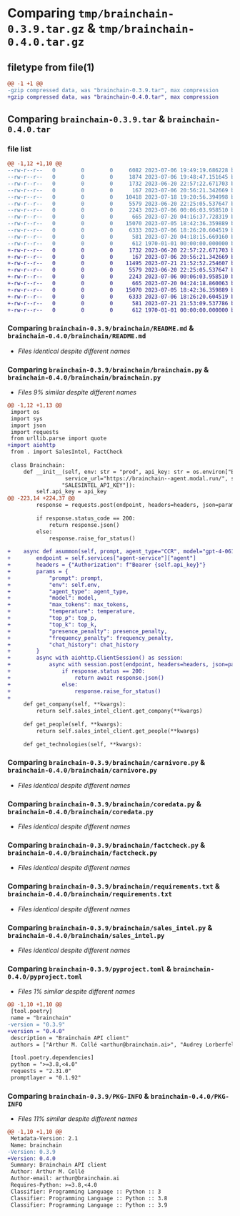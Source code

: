 # Comparing `tmp/brainchain-0.3.9.tar.gz` & `tmp/brainchain-0.4.0.tar.gz`

## filetype from file(1)

```diff
@@ -1 +1 @@
-gzip compressed data, was "brainchain-0.3.9.tar", max compression
+gzip compressed data, was "brainchain-0.4.0.tar", max compression
```

## Comparing `brainchain-0.3.9.tar` & `brainchain-0.4.0.tar`

### file list

```diff
@@ -1,12 +1,10 @@
--rw-r--r--   0        0        0     6082 2023-07-06 19:49:19.686228 brainchain-0.3.9/brainchain/.aider.chat.history.md
--rw-r--r--   0        0        0     1874 2023-07-06 19:48:47.151645 brainchain-0.3.9/brainchain/.aider.input.history
--rw-r--r--   0        0        0     1732 2023-06-20 22:57:22.671703 brainchain-0.3.9/brainchain/README.md
--rw-r--r--   0        0        0      167 2023-07-06 20:56:21.342669 brainchain-0.3.9/brainchain/__init__.py
--rw-r--r--   0        0        0    10418 2023-07-18 19:20:56.394998 brainchain-0.3.9/brainchain/brainchain.py
--rw-r--r--   0        0        0     5579 2023-06-20 22:25:05.537647 brainchain-0.3.9/brainchain/carnivore.py
--rw-r--r--   0        0        0     2243 2023-07-06 00:06:03.958510 brainchain-0.3.9/brainchain/coredata.py
--rw-r--r--   0        0        0      665 2023-07-20 04:16:37.728319 brainchain-0.3.9/brainchain/factcheck.py
--rw-r--r--   0        0        0    15070 2023-07-05 18:42:36.359889 brainchain-0.3.9/brainchain/requirements.txt
--rw-r--r--   0        0        0     6333 2023-07-06 18:26:20.604519 brainchain-0.3.9/brainchain/sales_intel.py
--rw-r--r--   0        0        0      581 2023-07-20 04:18:15.669160 brainchain-0.3.9/pyproject.toml
--rw-r--r--   0        0        0      612 1970-01-01 00:00:00.000000 brainchain-0.3.9/PKG-INFO
+-rw-r--r--   0        0        0     1732 2023-06-20 22:57:22.671703 brainchain-0.4.0/brainchain/README.md
+-rw-r--r--   0        0        0      167 2023-07-06 20:56:21.342669 brainchain-0.4.0/brainchain/__init__.py
+-rw-r--r--   0        0        0    11495 2023-07-21 21:52:52.254607 brainchain-0.4.0/brainchain/brainchain.py
+-rw-r--r--   0        0        0     5579 2023-06-20 22:25:05.537647 brainchain-0.4.0/brainchain/carnivore.py
+-rw-r--r--   0        0        0     2243 2023-07-06 00:06:03.958510 brainchain-0.4.0/brainchain/coredata.py
+-rw-r--r--   0        0        0      665 2023-07-20 04:24:18.860063 brainchain-0.4.0/brainchain/factcheck.py
+-rw-r--r--   0        0        0    15070 2023-07-05 18:42:36.359889 brainchain-0.4.0/brainchain/requirements.txt
+-rw-r--r--   0        0        0     6333 2023-07-06 18:26:20.604519 brainchain-0.4.0/brainchain/sales_intel.py
+-rw-r--r--   0        0        0      581 2023-07-21 21:53:09.537786 brainchain-0.4.0/pyproject.toml
+-rw-r--r--   0        0        0      612 1970-01-01 00:00:00.000000 brainchain-0.4.0/PKG-INFO
```

### Comparing `brainchain-0.3.9/brainchain/README.md` & `brainchain-0.4.0/brainchain/README.md`

 * *Files identical despite different names*

### Comparing `brainchain-0.3.9/brainchain/brainchain.py` & `brainchain-0.4.0/brainchain/brainchain.py`

 * *Files 9% similar despite different names*

```diff
@@ -1,12 +1,13 @@
 import os
 import sys
 import json
 import requests
 from urllib.parse import quote
+import aiohttp
 from . import SalesIntel, FactCheck
 
 class Brainchain:
     def __init__(self, env: str = "prod", api_key: str = os.environ["BRAINCHAIN_API_KEY"],
                  service_url="https://brainchain--agent.modal.run/", salesintel_api_key=os.environ[
                 "SALESINTEL_API_KEY"]):
         self.api_key = api_key
@@ -223,14 +224,37 @@
         response = requests.post(endpoint, headers=headers, json=params)
 
         if response.status_code == 200:
             return response.json()
         else:
             response.raise_for_status()
 
+    async def asummon(self, prompt, agent_type="CCR", model="gpt-4-0613", max_tokens=2048, temperature=0.18, top_p=0.15, top_k=0.0, presence_penalty=1.0, frequency_penalty=1.0, chat_history: list = []):
+        endpoint = self.services["agent-service"]["agent"]
+        headers = {"Authorization": f"Bearer {self.api_key}"}
+        params = {
+            "prompt": prompt,
+            "env": self.env,
+            "agent_type": agent_type,
+            "model": model,
+            "max_tokens": max_tokens,
+            "temperature": temperature,
+            "top_p": top_p,
+            "top_k": top_k,
+            "presence_penalty": presence_penalty,
+            "frequency_penalty": frequency_penalty,
+            "chat_history": chat_history
+        }
+        async with aiohttp.ClientSession() as session:
+            async with session.post(endpoint, headers=headers, json=params) as response:
+                if response.status == 200:
+                    return await response.json()
+                else:
+                    response.raise_for_status()
+
     def get_company(self, **kwargs):
         return self.sales_intel_client.get_company(**kwargs)
 
     def get_people(self, **kwargs):
         return self.sales_intel_client.get_people(**kwargs)
 
     def get_technologies(self, **kwargs):
```

### Comparing `brainchain-0.3.9/brainchain/carnivore.py` & `brainchain-0.4.0/brainchain/carnivore.py`

 * *Files identical despite different names*

### Comparing `brainchain-0.3.9/brainchain/coredata.py` & `brainchain-0.4.0/brainchain/coredata.py`

 * *Files identical despite different names*

### Comparing `brainchain-0.3.9/brainchain/factcheck.py` & `brainchain-0.4.0/brainchain/factcheck.py`

 * *Files identical despite different names*

### Comparing `brainchain-0.3.9/brainchain/requirements.txt` & `brainchain-0.4.0/brainchain/requirements.txt`

 * *Files identical despite different names*

### Comparing `brainchain-0.3.9/brainchain/sales_intel.py` & `brainchain-0.4.0/brainchain/sales_intel.py`

 * *Files identical despite different names*

### Comparing `brainchain-0.3.9/pyproject.toml` & `brainchain-0.4.0/pyproject.toml`

 * *Files 1% similar despite different names*

```diff
@@ -1,10 +1,10 @@
 [tool.poetry]
 name = "brainchain"
-version = "0.3.9"
+version = "0.4.0"
 description = "Brainchain API client"
 authors = ["Arthur M. Collé <arthur@brainchain.ai>", "Audrey Lorberfeld <alorberfeld@brainchain.ai>"]
 
 [tool.poetry.dependencies]
 python = ">=3.8,<4.0"
 requests = "2.31.0"
 promptlayer = "0.1.92"
```

### Comparing `brainchain-0.3.9/PKG-INFO` & `brainchain-0.4.0/PKG-INFO`

 * *Files 11% similar despite different names*

```diff
@@ -1,10 +1,10 @@
 Metadata-Version: 2.1
 Name: brainchain
-Version: 0.3.9
+Version: 0.4.0
 Summary: Brainchain API client
 Author: Arthur M. Collé
 Author-email: arthur@brainchain.ai
 Requires-Python: >=3.8,<4.0
 Classifier: Programming Language :: Python :: 3
 Classifier: Programming Language :: Python :: 3.8
 Classifier: Programming Language :: Python :: 3.9
```


